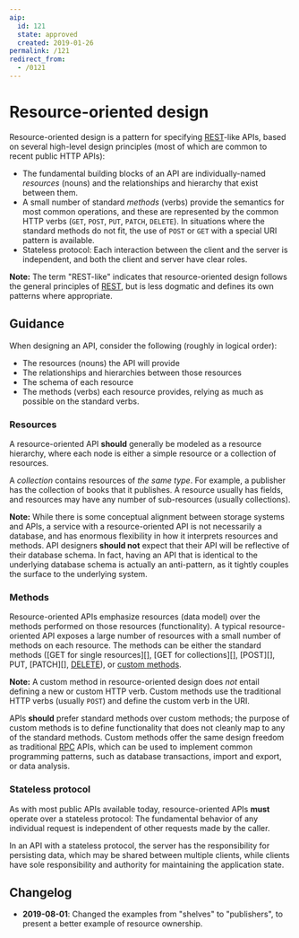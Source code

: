 ```yaml
---
aip:
  id: 121
  state: approved
  created: 2019-01-26
permalink: /121
redirect_from:
  - /0121
---
```


# Resource-oriented design

Resource-oriented design is a pattern for specifying [REST][]-like APIs, based
on several high-level design principles (most of which are common to recent
public HTTP APIs):

- The fundamental building blocks of an API are individually-named _resources_
  (nouns) and the relationships and hierarchy that exist between them.
- A small number of standard _methods_ (verbs) provide the semantics for most
  common operations, and these are represented by the common HTTP verbs (`GET`,
  `POST`, `PUT`, `PATCH`, `DELETE`). In situations where the standard methods
  do not fit, the use of `POST` or `GET` with a special URI pattern is
  available.
- Stateless protocol: Each interaction between the client and the server is
  independent, and both the client and server have clear roles.

**Note:** The term "REST-like" indicates that resource-oriented design follows
the general principles of [REST][], but is less dogmatic and defines its own
patterns where appropriate.

## Guidance

When designing an API, consider the following (roughly in logical order):

- The resources (nouns) the API will provide
- The relationships and hierarchies between those resources
- The schema of each resource
- The methods (verbs) each resource provides, relying as much as possible on
  the standard verbs.

### Resources

A resource-oriented API **should** generally be modeled as a resource
hierarchy, where each node is either a simple resource or a collection of
resources.

A _collection_ contains resources of _the same type_. For example, a publisher
has the collection of books that it publishes. A resource usually has fields,
and resources may have any number of sub-resources (usually collections).

**Note:** While there is some conceptual alignment between storage systems and
APIs, a service with a resource-oriented API is not necessarily a database, and
has enormous flexibility in how it interprets resources and methods. API
designers **should not** expect that their API will be reflective of their
database schema. In fact, having an API that is identical to the underlying
database schema is actually an anti-pattern, as it tightly couples the surface
to the underlying system.

### Methods

Resource-oriented APIs emphasize resources (data model) over the methods
performed on those resources (functionality). A typical resource-oriented API
exposes a large number of resources with a small number of methods on each
resource. The methods can be either the standard methods ([GET for single
resources][], [GET for collections][], [POST][], PUT, [PATCH][], [DELETE][]),
or [custom methods][].

**Note:** A custom method in resource-oriented design does _not_ entail
defining a new or custom HTTP verb. Custom methods use the traditional HTTP
verbs (usually `POST`) and define the custom verb in the URI.

APIs **should** prefer standard methods over custom methods; the purpose of
custom methods is to define functionality that does not cleanly map to any of
the standard methods. Custom methods offer the same design freedom as
traditional [RPC][] APIs, which can be used to implement common programming
patterns, such as database transactions, import and export, or data analysis.

### Stateless protocol

As with most public APIs available today, resource-oriented APIs **must**
operate over a stateless protocol: The fundamental behavior of any individual
request is independent of other requests made by the caller.

In an API with a stateless protocol, the server has the responsibility for
persisting data, which may be shared between multiple clients, while clients
have sole responsibility and authority for maintaining the application state.

[rest]: https://en.wikipedia.org/wiki/Representational_state_transfer
[rpc]: https://en.wikipedia.org/wiki/Remote_procedure_call
[get]: ./0131.md
[list]: ./0132.md
[create]: ./0133.md
[update]: ./0134.md
[delete]: ./0135.md
[custom methods]: ./0136.md

## Changelog

- **2019-08-01**: Changed the examples from "shelves" to "publishers", to
  present a better example of resource ownership.
